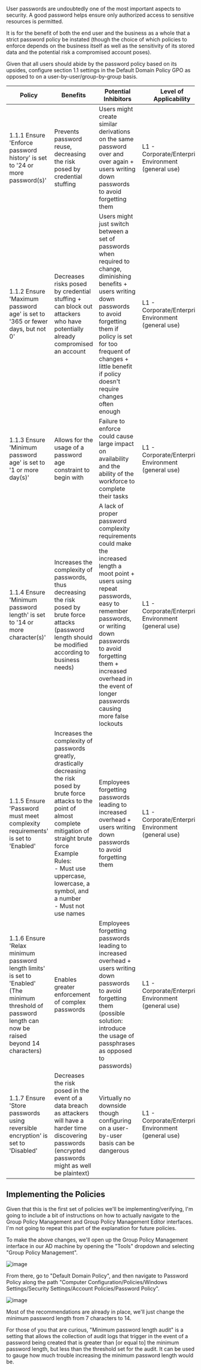 User passwords are undoubtedly one of the most important aspects to security. A good password helps ensure only authorized access to sensitive resources is permitted.

It is for the benefit of both the end user and the business as a whole that a strict password policy be instated (though the choice of which policies to enforce depends on the business itself as well as the sensitivity of its stored data and the potential risk a compromised account poses).

Given that all users should abide by the password policy based on its upsides, configure section 1.1 settings in the Default Domain Policy GPO as opposed to on a user-by-user/group-by-group basis.

| Policy | Benefits | Potential Inhibitors | Level of Applicability | Privilege Path in Group Policy Management Editor |
| ---- | ---- | ---- | ---- | ---- |
| 1.1.1 Ensure 'Enforce password history' is set to '24 or more password(s)' | Prevents password reuse, decreasing the risk posed by credential stuffing | Users might create similar derivations on the same password over and over again + users writing down passwords to avoid forgetting them | L1 - Corporate/Enterprise Environment (general use) | Computer Configuration/Policies/Windows Settings/Security Settings/Account Policies/Password Policy |
| 1.1.2 Ensure 'Maximum password age' is set to '365 or fewer days, but not 0' | Decreases risks posed by credential stuffing + can block out attackers who have potentially already compromised an account | Users might just switch between a set of passwords when required to change, diminishing benefits + users writing down passwords to avoid forgetting them if policy is set for too frequent of changes + little benefit if policy doesn't require changes often enough | L1 - Corporate/Enterprise Environment (general use) | Computer Configuration/Policies/Windows Settings/Security Settings/Account Policies/Password Policy |
| 1.1.3 Ensure 'Minimum password age' is set to '1 or more day(s)' | Allows for the usage of a password age constraint to begin with | Failure to enforce could cause large impact on availability and the ability of the workforce to complete their tasks | L1 - Corporate/Enterprise Environment (general use) | Computer Configuration/Policies/Windows Settings/Security Settings/Account Policies/Password Policy |
| 1.1.4 Ensure 'Minimum password length' is set to '14 or more character(s)' | Increases the complexity of passwords, thus decreasing the risk posed by brute force attacks (password length should be modified according to business needs) | A lack of proper password complexity requirements could make the increased length a moot point + users using repeat passwords, easy to remember passwords, or writing down passwords to avoid forgetting them + increased overhead in the event of longer passwords causing more false lockouts | L1 - Corporate/Enterprise Environment (general use) | Computer Configuration/Policies/Windows Settings/Security Settings/Account Policies/Password Policy |
| 1.1.5 Ensure 'Password must meet complexity requirements' is set to 'Enabled' | Increases the complexity of passwords greatly, drastically decreasing the risk posed by brute force attacks to the point of almost complete mitigation of straight brute force<br>Example Rules:<br>- Must use uppercase, lowercase, a symbol, and a number<br>- Must not use names | Employees forgetting passwords leading to increased overhead + users writing down passwords to avoid forgetting them | L1 - Corporate/Enterprise Environment (general use) | Computer Configuration/Policies/Windows Settings/Security Settings/Account Policies/Password Policy |
| 1.1.6 Ensure 'Relax minimum password length limits' is set to 'Enabled'<br>(The minimum threshold of password length can now be raised beyond 14 characters) | Enables greater enforcement of complex passwords | Employees forgetting passwords leading to increased overhead + users writing down passwords to avoid forgetting them (possible solution: introduce the usage of passphrases as opposed to passwords) | L1 - Corporate/Enterprise Environment (general use) | Computer Configuration/Policies/Windows Settings/Security Settings/Account Policies/Password Policy |
| 1.1.7 Ensure 'Store passwords using reversible encryption' is set to 'Disabled' | Decreases the risk posed in the event of a data breach as attackers will have a harder time discovering passwords (encrypted passwords might as well be plaintext) | Virtually no downside though configuring on a user-by-user basis can be dangerous | L1 - Corporate/Enterprise Environment (general use) | Computer Configuration/Policies/Windows Settings/Security Settings/Account Policies/Password Policy |

## Implementing the Policies
Given that this is the first set of policies we'll be implementing/verifying, I'm going to include a bit of instructions on how to actually navigate to the Group Policy Management and Group Policy Management Editor interfaces. I'm not going to repeat this part of the explanation for future policies.

To make the above changes, we'll open up the Group Policy Management interface in our AD machine by opening the "Tools" dropdown and selecting "Group Policy Management".

![image](https://github.com/Jacob-Hegy/CIS-Hardening-Guide/assets/85857129/519987e1-1492-42b7-a561-877e4921fa38)


From there, go to "Default Domain Policy", and then navigate to Password Policy along the path "Computer Configuration/Policies/Windows Settings/Security Settings/Account Policies/Password Policy".

![image](https://github.com/Jacob-Hegy/CIS-Hardening-Guide/assets/85857129/e12049f2-aaed-43e1-9cf6-aa2e4a94ee30)


Most of the recommendations are already in place, we'll just change the minimum password length from 7 characters to 14.

For those of you that are curious, "Minimum password length audit" is a setting that allows the collection of audit logs that trigger in the event of a password being created that is greater than \[or equal to] the minimum password length, but less than the threshold set for the audit. It can be used to gauge how much trouble increasing the minimum password length would be.
